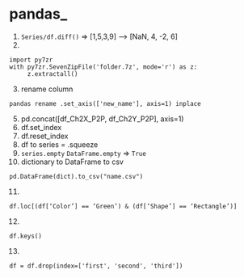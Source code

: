 # pandas_
1. ```Series/df.diff()``` => [1,5,3,9] --> [NaN, 4, -2, 6]
2. 
```
import py7zr 
with py7zr.SevenZipFile('folder.7z', mode='r') as z:
     z.extractall()
```
3. rename column
```
pandas rename .set_axis(['new_name'], axis=1) inplace
```
5.  pd.concat([df_Ch2X_P2P, df_Ch2Y_P2P], axis=1)
6.  df.set_index
7.  df.reset_index
8.  df to series = .squeeze
9.  ```series.empty``` ```DataFrame.empty``` => ```True```
10.  dictionary to DataFrame to csv
```
pd.DataFrame(dict).to_csv("name.csv")
```
11.
```
df.loc[(df[‘Color’] == ‘Green’) & (df[‘Shape’] == ‘Rectangle’)]
```
12.
```
df.keys()
```
13.
```
df = df.drop(index=['first', 'second', 'third'])
```

